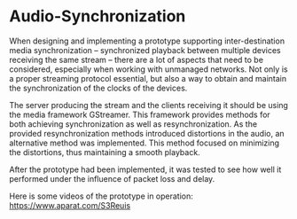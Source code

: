 # Audio-Synchronization

When designing and implementing a prototype supporting inter-destination media synchronization – synchronized playback between multiple devices receiving the same stream – there are a lot of aspects that need to be considered, especially when working with unmanaged networks. Not only is a proper streaming protocol essential, but also a way to obtain and maintain the synchronization of the clocks of the devices.

The server producing the stream and the clients receiving it should be using the media framework GStreamer. This framework provides methods for both achieving synchronization as well as resynchronization. As the provided resynchronization methods introduced distortions in the audio, an alternative method was implemented. This method focused on minimizing the distortions, thus maintaining a smooth playback.

After the prototype had been implemented, it was tested to see how well it performed under the influence of packet loss and delay.

Here is some videos of the prototype in operation:
https://www.aparat.com/S3Reuis
